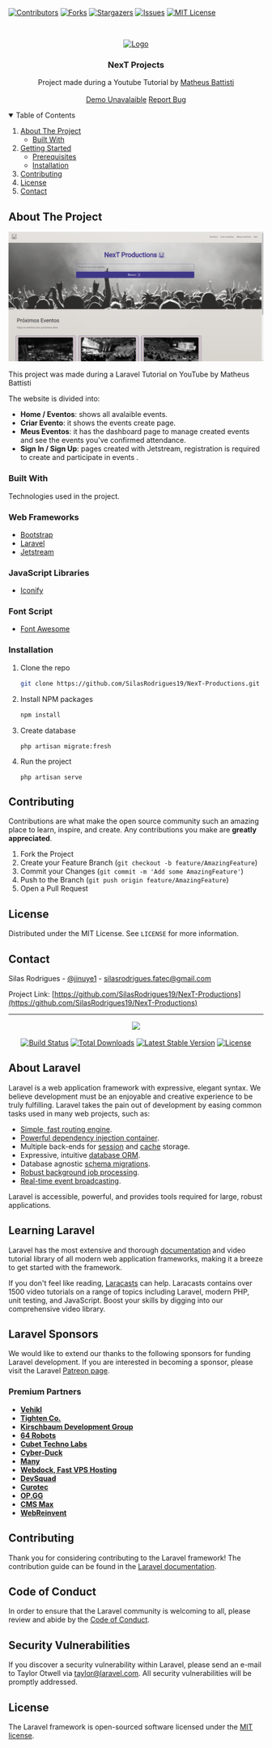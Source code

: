 [![Contributors][contributors-shield]][contributors-url]
[![Forks][forks-shield]][forks-url]
[![Stargazers][stars-shield]][stars-url]
[![Issues][issues-shield]][issues-url]
[![MIT License][license-shield]][license-url]



<!-- PROJECT LOGO -->
<br />
<p align="center">
  <a href="https://github.com/SilasRodrigues19/NexT-Productions">
    <img src="images/logo.png" alt="Logo" width="80" height="80">
  </a>

  <h3 align="center">NexT Projects</h3>

  <p align="center">
    Project made during a Youtube Tutorial by <a href="https://www.youtube.com/watch?v=qH7rsZBENJo&list=PLnDvRpP8BnewYKI1n2chQrrR4EYiJKbUG">Matheus Battisti</a>
    <br />
    <br />
    <a href="#">Demo Unavalaible</a>
    <a href="https://github.com/SilasRodrigues19/NexT-Productions/issues">Report Bug</a>
  </p>
</p>



<!-- TABLE OF CONTENTS -->
<details open="open">
  <summary>Table of Contents</summary>
  <ol>
    <li>
      <a href="#about-the-project">About The Project</a>
      <ul>
        <li><a href="#built-with">Built With</a></li>
      </ul>
    </li>
    <li>
      <a href="#getting-started">Getting Started</a>
      <ul>
        <li><a href="#prerequisites">Prerequisites</a></li>
        <li><a href="#installation">Installation</a></li>
      </ul>
    </li>
    <li><a href="#contributing">Contributing</a></li>
    <li><a href="#license">License</a></li>
    <li><a href="#contact">Contact</a></li>
  </ol>
</details>



<!-- ABOUT THE PROJECT -->
## About The Project

[![Preview][product-screenshot]](https://vimeo.com/599010621)

This project was made during a Laravel Tutorial on YouTube by Matheus Battisti

The website is divided into:
* **Home / Eventos**: shows all avalaible events.
* **Criar Evento**: it shows the events create page.
* **Meus Eventos**: it has the dashboard page to manage created events and see the events you've confirmed attendance.
* **Sign In / Sign Up**: pages created with Jetstream, registration is required to create and participate in events .


### Built With

Technologies used in the project.

### Web Frameworks
* [Bootstrap](https://getbootstrap.com)
* [Laravel](https://laravel.com)
* [Jetstream](https://jetstream.laravel.com/2.x/introduction.html)

### JavaScript Libraries
* [Iconify](https://iconify.design)

### Font Script
* [Font Awesome](https://fontawesome.com)

<!-- GETTING STARTED -->

### Installation

1. Clone the repo
   ```sh
   git clone https://github.com/SilasRodrigues19/NexT-Productions.git
   ```
2. Install NPM packages
   ```sh
   npm install
   ```
3. Create database
   ``` 
   php artisan migrate:fresh
   ```
4. Run the project
   ```
   php artisan serve
   ```

<!-- CONTRIBUTING -->
## Contributing

Contributions are what make the open source community such an amazing place to learn, inspire, and create. Any contributions you make are **greatly appreciated**.

1. Fork the Project
2. Create your Feature Branch (`git checkout -b feature/AmazingFeature`)
3. Commit your Changes (`git commit -m 'Add some AmazingFeature'`)
4. Push to the Branch (`git push origin feature/AmazingFeature`)
5. Open a Pull Request



<!-- LICENSE -->
## License

Distributed under the MIT License. See `LICENSE` for more information.



<!-- CONTACT -->
## Contact

Silas Rodrigues - [@jinuye1](https://twitter.com/jinuye1) - silasrodrigues.fatec@gmail.com

Project Link: [https://github.com/SilasRodrigues19/NexT-Productions](https://github.com/SilasRodrigues19/NexT-Productions)




<!-- MARKDOWN LINKS & IMAGES -->
<!-- https://www.markdownguide.org/basic-syntax/#reference-style-links -->
[contributors-shield]: https://img.shields.io/github/contributors/SilasRodrigues19/NexT-Productions.svg?style=for-the-badge
[contributors-url]: https://github.com/SilasRodrigues19/NexT-Productions/graphs/contributors
[forks-shield]: https://img.shields.io/github/forks/SilasRodrigues19/NexT-Productions.svg?style=for-the-badge
[forks-url]: https://github.com/SilasRodrigues19/NexT-Productions/network/members
[stars-shield]: https://img.shields.io/github/stars/SilasRodrigues19/NexT-Productions.svg?style=for-the-badge
[stars-url]: https://github.com/SilasRodrigues19/NexT-Productions/stargazers
[issues-shield]: https://img.shields.io/github/issues/SilasRodrigues19/NexT-Productions.svg?style=for-the-badge
[issues-url]: https://github.com/SilasRodrigues19/NexT-Productions/issues
[license-shield]: https://img.shields.io/github/license/SilasRodrigues19/NexT-Productions.svg?style=for-the-badge
[license-url]: https://github.com/SilasRodrigues19/NexT-Productions/blob/master/LICENSE
[product-screenshot]: https://github.com/SilasRodrigues19/NexT-Productions/blob/main/preview/preview.png
[license-url]: https://github.com/SilasRodrigues19/NexT-Productions/blob/master/LICENSE.txt

<hr>

<p align="center"><a href="https://laravel.com" target="_blank"><img src="https://raw.githubusercontent.com/laravel/art/master/logo-lockup/5%20SVG/2%20CMYK/1%20Full%20Color/laravel-logolockup-cmyk-red.svg" width="400"></a></p>

<p align="center">
<a href="https://travis-ci.org/laravel/framework"><img src="https://travis-ci.org/laravel/framework.svg" alt="Build Status"></a>
<a href="https://packagist.org/packages/laravel/framework"><img src="https://img.shields.io/packagist/dt/laravel/framework" alt="Total Downloads"></a>
<a href="https://packagist.org/packages/laravel/framework"><img src="https://img.shields.io/packagist/v/laravel/framework" alt="Latest Stable Version"></a>
<a href="https://packagist.org/packages/laravel/framework"><img src="https://img.shields.io/packagist/l/laravel/framework" alt="License"></a>
</p>

## About Laravel

Laravel is a web application framework with expressive, elegant syntax. We believe development must be an enjoyable and creative experience to be truly fulfilling. Laravel takes the pain out of development by easing common tasks used in many web projects, such as:

- [Simple, fast routing engine](https://laravel.com/docs/routing).
- [Powerful dependency injection container](https://laravel.com/docs/container).
- Multiple back-ends for [session](https://laravel.com/docs/session) and [cache](https://laravel.com/docs/cache) storage.
- Expressive, intuitive [database ORM](https://laravel.com/docs/eloquent).
- Database agnostic [schema migrations](https://laravel.com/docs/migrations).
- [Robust background job processing](https://laravel.com/docs/queues).
- [Real-time event broadcasting](https://laravel.com/docs/broadcasting).

Laravel is accessible, powerful, and provides tools required for large, robust applications.

## Learning Laravel

Laravel has the most extensive and thorough [documentation](https://laravel.com/docs) and video tutorial library of all modern web application frameworks, making it a breeze to get started with the framework.

If you don't feel like reading, [Laracasts](https://laracasts.com) can help. Laracasts contains over 1500 video tutorials on a range of topics including Laravel, modern PHP, unit testing, and JavaScript. Boost your skills by digging into our comprehensive video library.

## Laravel Sponsors

We would like to extend our thanks to the following sponsors for funding Laravel development. If you are interested in becoming a sponsor, please visit the Laravel [Patreon page](https://patreon.com/taylorotwell).

### Premium Partners

- **[Vehikl](https://vehikl.com/)**
- **[Tighten Co.](https://tighten.co)**
- **[Kirschbaum Development Group](https://kirschbaumdevelopment.com)**
- **[64 Robots](https://64robots.com)**
- **[Cubet Techno Labs](https://cubettech.com)**
- **[Cyber-Duck](https://cyber-duck.co.uk)**
- **[Many](https://www.many.co.uk)**
- **[Webdock, Fast VPS Hosting](https://www.webdock.io/en)**
- **[DevSquad](https://devsquad.com)**
- **[Curotec](https://www.curotec.com/services/technologies/laravel/)**
- **[OP.GG](https://op.gg)**
- **[CMS Max](https://www.cmsmax.com/)**
- **[WebReinvent](https://webreinvent.com/?utm_source=laravel&utm_medium=github&utm_campaign=patreon-sponsors)**

## Contributing

Thank you for considering contributing to the Laravel framework! The contribution guide can be found in the [Laravel documentation](https://laravel.com/docs/contributions).

## Code of Conduct

In order to ensure that the Laravel community is welcoming to all, please review and abide by the [Code of Conduct](https://laravel.com/docs/contributions#code-of-conduct).

## Security Vulnerabilities

If you discover a security vulnerability within Laravel, please send an e-mail to Taylor Otwell via [taylor@laravel.com](mailto:taylor@laravel.com). All security vulnerabilities will be promptly addressed.

## License

The Laravel framework is open-sourced software licensed under the [MIT license](https://opensource.org/licenses/MIT).
